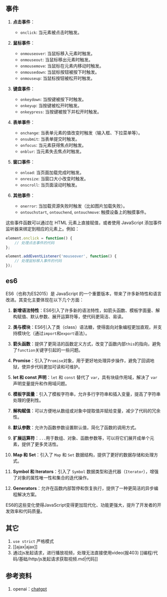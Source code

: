 ## 事件
1. **点击事件**：
    - `onclick`: 当元素被点击时触发。

2. **鼠标事件**：
    - `onmouseover`: 当鼠标移入元素时触发。
    - `onmouseout`: 当鼠标移出元素时触发。
    - `onmousemove`: 当鼠标在元素内移动时触发。
    - `onmousedown`: 当鼠标按钮被按下时触发。
    - `onmouseup`: 当鼠标按钮被松开时触发。

3. **键盘事件**：
    - `onkeydown`: 当按键被按下时触发。
    - `onkeyup`: 当按键被松开时触发。
    - `onkeypress`: 当按键被按下并松开时触发。

4. **表单事件**：
    - `onchange`: 当表单元素的值改变时触发（输入框、下拉菜单等）。
    - `onsubmit`: 当表单提交时触发。
    - `onfocus`: 当元素获得焦点时触发。
    - `onblur`: 当元素失去焦点时触发。

5. **窗口事件**：
    - `onload`: 当页面加载完成时触发。
    - `onresize`: 当窗口大小改变时触发。
    - `onscroll`: 当页面滚动时触发。

6. **其他事件**：
    - `onerror`: 当加载资源失败时触发（比如图片加载失败）。
    - `ontouchstart`, `ontouchend`, `ontouchmove`: 触摸设备上的触摸事件。

这些事件函数可以通过在 HTML 元素上直接赋值，或者使用 JavaScript 添加事件监听器来绑定到相应的元素上。例如：

```javascript
element.onclick = function() {
    // 处理点击事件的代码
};

element.addEventListener('mouseover', function() {
    // 处理鼠标移入事件的代码
});
```

## es6
ES6（也称为ES2015）是 JavaScript 的一个重要版本，带来了许多新特性和语言改进。其变化主要体现在以下几个方面：

1. **新增语法特性**：ES6引入了许多新的语法特性，如箭头函数、模板字面量、解构赋值、默认参数、展开运算符等，使代码更简洁、易读。

2. **类与模块**：ES6引入了类（class）语法糖，使得面向对象编程更加直观，并支持模块化（通过`import`和`export`语法）。

3. **箭头函数**：提供了更简洁的函数定义方式，改变了函数内部`this`的指向，避免了`function`关键字引起的一些问题。

4. **Promise**：引入了`Promise`对象，用于更好地处理异步操作，避免了回调地狱，使异步代码更加可读和可维护。

5. **let 和 const 声明**：`let` 和 `const` 替代了 `var`，具有块级作用域，解决了 `var` 声明变量提升和作用域问题。

6. **模板字面量**：引入了模板字符串，允许多行字符串和插入变量，提高了字符串处理的便利性。

7. **解构赋值**：可以方便地从数组或对象中提取值并赋给变量，减少了代码的冗余性。

8. **默认参数**：允许为函数参数设置默认值，简化了函数的调用方式。

9. **扩展运算符**：`...`用于数组、对象、函数参数等，可以将它们展开成单个元素，提供了更多灵活性。

10. **Map 和 Set**：引入了 `Map` 和 `Set` 数据结构，提供了更好的数据存储和处理方式。

11. **Symbol 和 Iterators**：引入了 `Symbol` 数据类型和迭代器（`Iterator`），增强了对象的属性唯一性和集合的迭代操作。

12. **Generators**：允许在函数内部暂停和恢复执行，提供了一种更简洁的异步编程解决方案。

ES6的这些变化使得JavaScript变得更加现代化、功能更强大，提升了开发者的开发效率和代码质量。

## 其它
1. `use strict` 严格模式
2. [[ajax|ajax]]
3. 通过js发起请求，进行播放视频，处理无法直接使用video(报403) [[编程/代码/基础/http/js发起请求获取视频.md|代码]]

## 参考资料
1. openai：[chatgpt](https://chat.openai.com/)